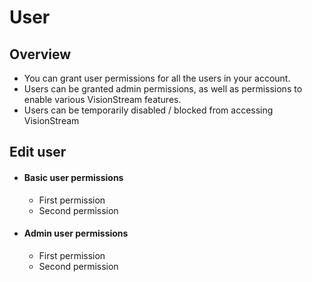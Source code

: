 # User

## Overview

* You can grant user permissions for all the users in your account.
* Users can be granted admin permissions, as well as permissions to enable various VisionStream features.
* Users can be temporarily disabled / blocked from accessing VisionStream

## Edit user

- #### Basic user permissions
    - First permission
    - Second permission

- #### Admin user permissions
    - First permission
    - Second permission
